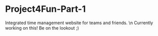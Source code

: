 # Project4Fun-Part-1
Integrated time management website for teams and friends. 
\n Currently working on this! Be on the lookout ;)
